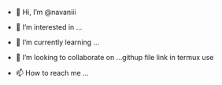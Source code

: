 - 👋 Hi, I’m @navaniii
- 👀 I’m interested in ...
- 🌱 I’m currently learning ...
- 💞️ I’m looking to collaborate on ...githup file link in termux use

- 📫 How to reach me ...

<!---
navaniii/navaniii is a ✨ special ✨ repository because its `README.md` (this file) appears on your GitHub profile.
You can click the Preview link to take a look at your changes.
--->
